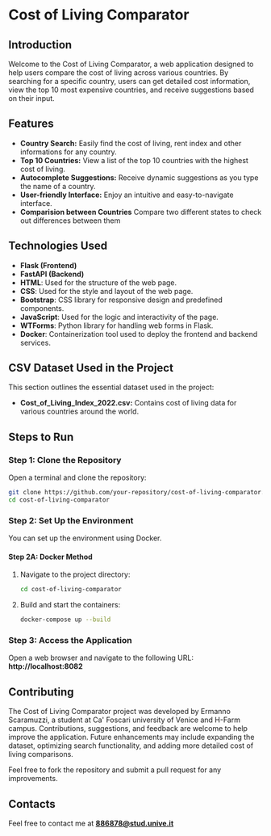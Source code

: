 # Cost of Living Comparator

## Introduction

Welcome to the Cost of Living Comparator, a web application designed to help users compare the cost of living across various countries. By searching for a specific country, users can get detailed cost information, view the top 10 most expensive countries, and receive suggestions based on their input.

## Features

- **Country Search:** Easily find the cost of living, rent index and other informations for any country.
- **Top 10 Countries:** View a list of the top 10 countries with the highest cost of living.
- **Autocomplete Suggestions:** Receive dynamic suggestions as you type the name of a country.
- **User-friendly Interface:** Enjoy an intuitive and easy-to-navigate interface.
- **Comparision between Countries** Compare two different states to check out differences between them

## Technologies Used

- **Flask (Frontend)**
- **FastAPI (Backend)**
- **HTML**: Used for the structure of the web page.
- **CSS**: Used for the style and layout of the web page.
- **Bootstrap**: CSS library for responsive design and predefined components.
- **JavaScript**: Used for the logic and interactivity of the page.
- **WTForms**: Python library for handling web forms in Flask.
- **Docker**: Containerization tool used to deploy the frontend and backend services.

## CSV Dataset Used in the Project

This section outlines the essential dataset used in the project:

- **Cost_of_Living_Index_2022.csv:** Contains cost of living data for various countries around the world.

## Steps to Run

### Step 1: Clone the Repository

Open a terminal and clone the repository:

```bash
git clone https://github.com/your-repository/cost-of-living-comparator.git
cd cost-of-living-comparator
```

### Step 2: Set Up the Environment

You can set up the environment using Docker.


#### Step 2A: Docker Method

1.  Navigate to the project directory:
    ```bash
    cd cost-of-living-comparator
    ```

2.  Build and start the containers:
    ```bash
    docker-compose up --build
    ```

### Step 3: Access the Application

Open a web browser and navigate to the following URL: **http://localhost:8082**


## Contributing

The Cost of Living Comparator project was developed by Ermanno Scaramuzzi, a student at Ca' Foscari university of Venice and H-Farm campus. Contributions, suggestions, and feedback are welcome to help improve the application. Future enhancements may include expanding the dataset, optimizing search functionality, and adding more detailed cost of living comparisons.

Feel free to fork the repository and submit a pull request for any improvements.

## Contacts

Feel free to contact me at **886878@stud.unive.it**